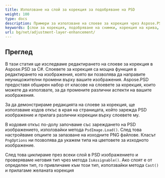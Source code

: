 ```yaml
---
title: Използване на слой за корекция за подобряване на PSD
weight: 100
type: docs
description: Примери за използване на слоеве за корекция чрез Aspose.PSD за C#
keywords: [слои за корекция, подобряване на снимки, корекция на крива, подобряване на нивата, инверсия, филтър за снимки, psd api, C#, csharp, кодов пример]
url: bg/net/adjustment-layer-enhancement/
---
```


## Преглед

В тази статия ще изследваме редактирането на слоеве за корекция в Aspose.PSD за C#. Слоевете за корекция са мощна функция в редактирането на изображения, която ви позволява да направите неунищожителни промени върху вашите изображения. Aspose.PSD предоставя обширен набор от класове на слоевете за корекция, които можете да използвате, за да промените различни аспекти на вашите изображения.

За да демонстрираме редакцията на слоеве за корекция, ще използваме кодов откъс в края на страницата, който зарежда PSD изображение и прилага различни корекции върху слоевете му.

В кодовия откъс по-долу започваме със зареждането на PSD изображението, използвайки метода `PsdImage.Load()`. След това настройваме опциите за запазване на изходните PNG файлове. Класът `PngOptions` ни позволява да укажем типа на цветовете за изходното изображение.

След това циклираме през всеки слой в PSD изображението и проверяваме неговия тип чрез метода `IsAssignable()`. Ако слоят е от определен тип, го привличаме към този тип, използвайки метода `Cast()` и прилагаме желаната корекция